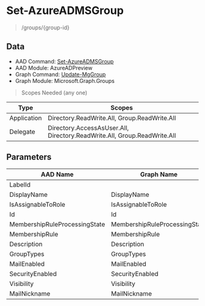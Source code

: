 # Set-AzureADMSGroup

> /groups/{group-id}

## Data

+ AAD Command: [Set-AzureADMSGroup](https://docs.microsoft.com/en-us/powershell/module/AzureADPreview/Set-AzureADMSGroup)
+ AAD Module: AzureADPreview
+ Graph Command: [Update-MgGroup](https://docs.microsoft.com/en-us/powershell/module/Microsoft.Graph.Groups/Update-MgGroup)
+ Graph Module: Microsoft.Graph.Groups

> Scopes Needed (any one)

|Type|Scopes|
|---|---|
|Application|Directory.ReadWrite.All, Group.ReadWrite.All|
|Delegate|Directory.AccessAsUser.All, Directory.ReadWrite.All, Group.ReadWrite.All|

## Parameters

|AAD Name|Graph Name|AAD Type|Graph Type|Infos|
|---|---|---|---|---|
|LabelId||System.String|||
|DisplayName|DisplayName|System.String|System.String||
|IsAssignableToRole|IsAssignableToRole|System.Nullable/System.Boolean|System.Management.Automation.SwitchParameter||
|Id|Id|System.String|System.String||
|MembershipRuleProcessingState|MembershipRuleProcessingState|System.String|System.String||
|MembershipRule|MembershipRule|System.String|System.String||
|Description|Description|System.String|System.String||
|GroupTypes|GroupTypes|System.Collections.Generic.List/System.String|System.String[]||
|MailEnabled|MailEnabled|System.Nullable/System.Boolean|System.Management.Automation.SwitchParameter||
|SecurityEnabled|SecurityEnabled|System.Nullable/System.Boolean|System.Management.Automation.SwitchParameter||
|Visibility|Visibility|System.String|System.String||
|MailNickname|MailNickname|System.String|System.String||

